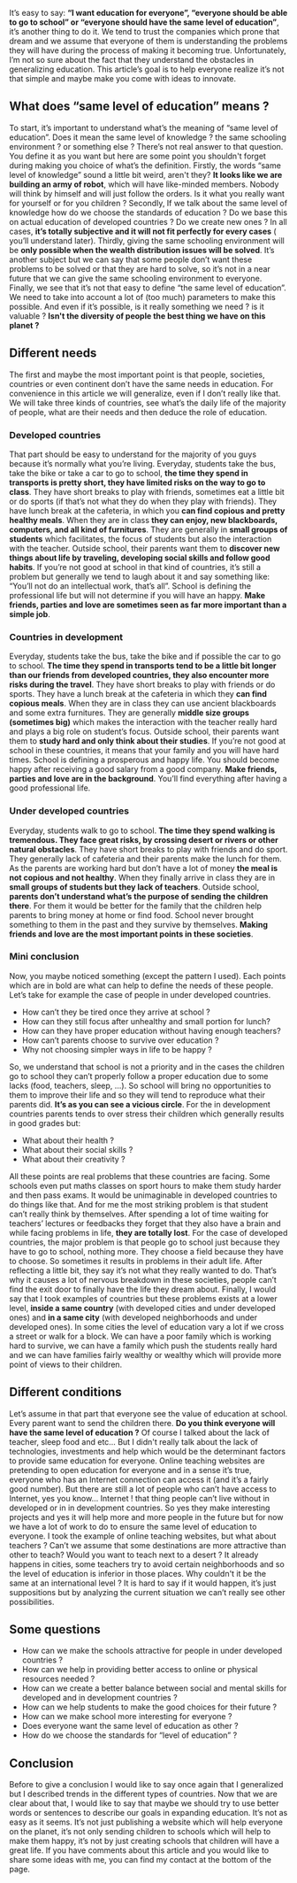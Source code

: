 It’s easy to say: **“I want education for everyone”, “everyone should be able to go to school” or “everyone should have the same level of education”**, it’s another thing to do it. We tend to trust the companies which prone that dream and we assume that everyone of them is understanding the problems they will have during the process of making it becoming true. Unfortunately, I’m not so sure about the fact that they understand the obstacles in generalizing education. This article’s goal is to help everyone realize it’s not that simple and maybe make you come with ideas to innovate.

## What does “same level of education” means ?

To start, it’s important to understand what’s the meaning of “same level of education”. Does it mean the same level of knowledge ? the same schooling environment ? or something else ? There’s not real answer to that question. You define it as you want but here are some point you shouldn't forget during making you choice of what’s the definition.
Firstly, the words “same level of knowledge” sound a little bit weird, aren't they? **It looks like we are building an army of robot**, which will have like-minded members. Nobody will think by himself and will just follow the orders. Is it what you really want for yourself or for you children ?
Secondly, If we talk about the same level of knowledge how do we choose the standards of education ? Do we base this on actual education of developed countries ? Do we create new ones ? In all cases, **it’s totally subjective and it will not fit perfectly for every cases** ( you’ll understand later).
Thirdly, giving the same schooling environment will be **only possible when the wealth distribution issues will be solved**. It’s another subject but we can say that some people don’t want these problems to be solved or that they are hard to solve, so it’s not in a near future that we can give the same schooling environment to everyone.
Finally, we see that it’s not that easy to define “the same level of education”. We need to take into account a lot of (too much) parameters to make this possible. And even if it’s possible, is it really something we need ? is it valuable ? **Isn't the diversity of people the best thing we have on this planet ?**

## Different needs
The first and maybe the most important point is that people, societies, countries or even continent don’t have the same needs in education. For convenience in this article we will generalize, even if I don’t really like that. We will take three kinds of countries, see what’s the daily life of the majority of people, what are their needs and then deduce the role of education.

### Developed countries

That part should be easy to understand for the majority of you guys because it’s normally what you’re living. Everyday, students take the bus, take the bike or take a car to go to school, **the time they spend in transports is pretty short, they have limited risks on the way to go to class**. They have short breaks to play with friends, sometimes eat a little bit or do sports (if that’s not what they do when they play with friends). They have lunch break at the cafeteria, in which you **can find copious and pretty healthy meals**. When they are in class **they can enjoy, new blackboards, computers, and all kind of furnitures**. They are generally in **small groups of students** which facilitates, the focus of students but also the interaction with the teacher.
Outside school, their parents want them to **discover new things about life by traveling, developing social skills and follow good habits**. If you’re not good at school in that kind of countries, it’s still a problem but generally we tend to laugh about it and say something like: “You’ll not do an intellectual work, that’s all”. School is defining the professional life but will not determine if you will have an happy. **Make friends, parties and love are sometimes seen as far more important than a simple job**.

### Countries in development

Everyday, students take the bus, take the bike and if possible the car to go to school. **The time they spend in transports tend to be a little bit longer than our friends from developed countries, they also encounter more risks during the travel**. They have short breaks to play with friends or do sports. They have a lunch break at the cafeteria in which they **can find copious meals**. When they are in class they can use ancient blackboards and some extra furnitures. They are generally **middle size groups (sometimes big)** which makes the interaction with the teacher really hard and plays a big role on student’s focus.
Outside school, their parents want them to **study hard and only think about their studies**. If you’re not good at school in these countries, it means that your family and you will have hard times. School is defining a prosperous and happy life. You should become happy after receiving a good salary from a good company. **Make friends, parties and love are in the background**. You’ll find everything after having a good professional life.

### Under developed countries
Everyday, students walk to go to school. **The time they spend walking is tremendous. They face great risks, by crossing desert or rivers or other natural obstacles**. They have short breaks to play with friends and do sport. They generally lack of cafeteria and their parents make the lunch for them. As the parents are working hard but don’t have a lot of money **the meal is not copious and not healthy**. When they finally arrive in class they are in **small groups of students but they lack of teachers**.
Outside school, **parents don’t understand what’s the purpose of sending the children there**. For them it would be better for the family that the children help parents to bring money at home or find food. School never brought something to them in the past and they survive by themselves. **Making friends and love are the most important points in these societies**.

### Mini conclusion

Now, you maybe noticed something (except the pattern I used). Each points which are in bold are what can help to define the needs of these people. Let’s take for example the case of people in under developed countries.
- How can’t they be tired once they arrive at school ?
- How can they still focus after unhealthy and small portion for lunch?
- How can they have proper education without having enough teachers?
- How can’t parents choose to survive over education ?
- Why not choosing simpler ways in life to be happy ?

So, we understand that school is not a priority and in the cases the children go to school they can’t properly follow a proper education due to some lacks (food, teachers, sleep, …). So school will bring no opportunities to them to improve their life and so they will tend to reproduce what their parents did. **It’s as you can see a vicious circle**.
For the in development countries parents tends to over stress their children which generally results in good grades but:
- What about their health ?
- What about their social skills ?
- What about their creativity ?

All these points are real problems that these countries are facing. Some schools even put maths classes on sport hours to make them study harder and then pass exams. It would be unimaginable in developed countries to do things like that. And for me the most striking problem is that student can’t really think by themselves. After spending a lot of time waiting for teachers’ lectures or feedbacks they forget that they also have a brain and while facing problems in life, **they are totally lost**.
For the case of developed countries, the major problem is that people go to school just because they have to go to school, nothing more. They choose a field because they have to choose. So sometimes it results in problems in their adult life. After reflecting a little bit, they say it’s not what they really wanted to do. That’s why it causes a lot of nervous breakdown in these societies, people can’t find the exit door to finally have the life they dream about.
Finally, I would say that I took examples of countries but these problems exists at a lower level, **inside a same country** (with developed cities and under developed ones) and **in a same city** (with developed neighborhoods and under developed ones). In some cities the level of education vary a lot if we cross a street or walk for a block. We can have a poor family which is working hard to survive, we can have a family which push the students really hard and we can have families fairly wealthy or wealthy which will provide more point of views to their children.

## Different conditions

Let’s assume in that part that everyone see the value of education at school. Every parent want to send the children there. **Do you think everyone will have the same level of education ?** Of course I talked about the lack of teacher, sleep food and etc… But I didn't really talk about the lack of technologies, investments and help which would be the determinant factors to provide same education for everyone. Online teaching websites are pretending to open education for everyone and in a sense it’s true, everyone who has an Internet connection can access it (and it’s a fairly good number). But there are still a lot of people who can’t have access to Internet, yes you know… Internet ! that thing people can’t live without in developed or in in development countries. So yes they make interesting projects and yes it will help more and more people in the future but for now we have a lot of work to do to ensure the same level of education to everyone.
I took the example of online teaching websites, but what about teachers ? Can’t we assume that some destinations are more attractive than other to teach? Would you want to teach next to a desert ? It already happens in cities, some teachers try to avoid certain neighborhoods and so the level of education is inferior in those places. Why couldn't it be the same at an international level ? It is hard to say if it would happen, it’s just suppositions but by analyzing the current situation we can’t really see other possibilities.

## Some questions

- How can we make the schools attractive for people in under developed countries ?
- How can we help in providing better access to online or physical resources needed ?
- How can we create a better balance between social and mental skills for developed and in development countries ?
- How can we help students to make the good choices for their future ?
- How can we make school more interesting for everyone ?
- Does everyone want the same level of education as other ?
- How do we choose the standards for “level of education” ?

## Conclusion

Before to give a conclusion I would like to say once again that I generalized but I described trends in the different types of countries. Now that we are clear about that, I would like to say that maybe we should try to use better words or sentences to describe our goals in expanding education. It’s not as easy as it seems. It’s not just publishing a website which will help everyone on the planet, it’s not only sending children to schools which will help to make them happy, it’s not by just creating schools that children will have a great life.
If you have comments about this article and you would like to share some ideas with me, you can find my contact at the bottom of the page.
